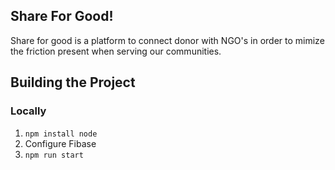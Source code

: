 ## Share For Good!
Share for good is a platform to connect donor with NGO's in order to mimize the friction present when serving our communities.

## Building the Project

### Locally
1. `npm install node`
2. Configure Fibase
3. `npm run start`